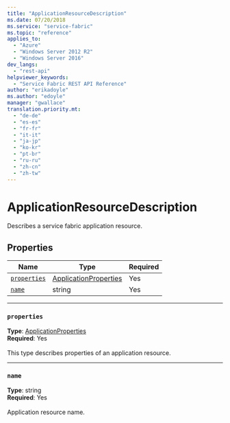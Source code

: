 ```yaml
---
title: "ApplicationResourceDescription"
ms.date: 07/20/2018
ms.service: "service-fabric"
ms.topic: "reference"
applies_to: 
  - "Azure"
  - "Windows Server 2012 R2"
  - "Windows Server 2016"
dev_langs: 
  - "rest-api"
helpviewer_keywords: 
  - "Service Fabric REST API Reference"
author: "erikadoyle"
ms.author: "edoyle"
manager: "gwallace"
translation.priority.mt: 
  - "de-de"
  - "es-es"
  - "fr-fr"
  - "it-it"
  - "ja-jp"
  - "ko-kr"
  - "pt-br"
  - "ru-ru"
  - "zh-cn"
  - "zh-tw"
---
```

# ApplicationResourceDescription

Describes a service fabric application resource.

## Properties
| Name | Type | Required |
| --- | --- | --- |
| [`properties`](#properties) | [ApplicationProperties](sfclient-v63-model-applicationproperties.md) | Yes |
| [`name`](#name) | string | Yes |

____
### `properties`
__Type__: [ApplicationProperties](sfclient-v63-model-applicationproperties.md) <br/>
__Required__: Yes<br/>
<br/>
This type describes properties of an application resource.

____
### `name`
__Type__: string <br/>
__Required__: Yes<br/>
<br/>
Application resource name.

